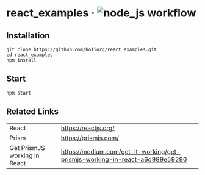 # react_examples &middot; ![node_js workflow](https://github.com/hofiorg/react_examples/actions/workflows/node.js.yml/badge.svg)

## Installation

```
git clone https://github.com/hofiorg/react_examples.git
cd react_examples
npm install
```

## Start

```
npm start
```

## Related Links

|                              |                                                                               |
| ---------------------------- | ----------------------------------------------------------------------------- |
| React                        | <https://reactjs.org/>                                                        |
| Prism                        | <https://prismjs.com/>                                                        |
| Get PrismJS working in React | <https://medium.com/get-it-working/get-prismjs-working-in-react-a6d989e59290> |

